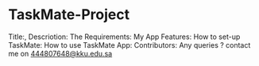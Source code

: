 # TaskMate-Project

Title:,
Descriotion:
The Requirements:
My App Features:
How to set-up TaskMate:
How to use TaskMate App:
Contributors: 
Any queries ? contact me on 444807648@kku.edu.sa
